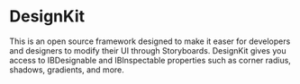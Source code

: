 # DesignKit
This is an open source framework designed to make it easer for developers and designers to modify their UI through Storyboards. DesignKit gives you access to IBDesignable and IBInspectable properties such as corner radius, shadows, gradients, and more.

